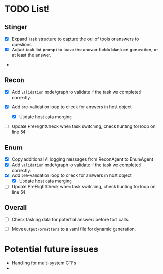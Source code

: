 # TODO List!
## Stinger
* [x] Expand `Task` structure to capture the out of tools or answers to questions
* [x] Adjust task list prompt to leave the answer fields blank on generation, or at least the answer.
* 

## Recon
* [x] Add `validation` node/graph to validate if the task we completed correctly.
* [x] Add pre-validation loop to check for answers in host object
  * [x] Update host data merging
* [ ] Update PreFlightCheck when task switching, check hunting for loop on line 54


## Enum
* [x] Copy additional AI logging messages from ReconAgent to EnumAgent
* [x] Add `validation` node/graph to validate if the task we completed correctly.
* [x] Add pre-validation loop to check for answers in host object
  * [x] Update host data merging
* [ ] Update PreFlightCheck when task switching, check hunting for loop on line 54

## Overall
* [ ] Check tasking data for potential answers before tool calls.
* [ ] Move `OutputFormatters` to a yaml file for dynamic generation.


# Potential future issues
* Handling for multi-system CTFs
* 